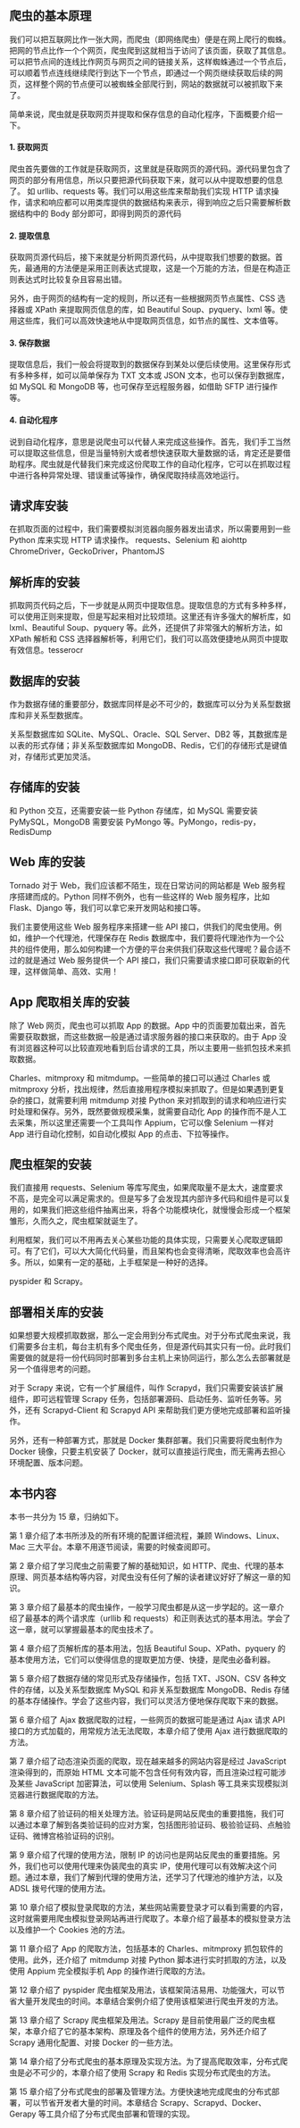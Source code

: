 
## 爬虫的基本原理
我们可以把互联网比作一张大网，而爬虫（即网络爬虫）便是在网上爬行的蜘蛛。把网的节点比作一个个网页，爬虫爬到这就相当于访问了该页面，获取了其信息。可以把节点间的连线比作网页与网页之间的链接关系，这样蜘蛛通过一个节点后，可以顺着节点连线继续爬行到达下一个节点，即通过一个网页继续获取后续的网页，这样整个网的节点便可以被蜘蛛全部爬行到，网站的数据就可以被抓取下来了。

简单来说，爬虫就是获取网页并提取和保存信息的自动化程序，下面概要介绍一下。
#### 1. 获取网页

爬虫首先要做的工作就是获取网页，这里就是获取网页的源代码。源代码里包含了网页的部分有用信息，所以只要把源代码获取下来，就可以从中提取想要的信息了。
如 urllib、requests 等。我们可以用这些库来帮助我们实现 HTTP 请求操作，请求和响应都可以用类库提供的数据结构来表示，得到响应之后只需要解析数据结构中的 Body 部分即可，即得到网页的源代码

#### 2. 提取信息

获取网页源代码后，接下来就是分析网页源代码，从中提取我们想要的数据。首先，最通用的方法便是采用正则表达式提取，这是一个万能的方法，但是在构造正则表达式时比较复杂且容易出错。

另外，由于网页的结构有一定的规则，所以还有一些根据网页节点属性、CSS 选择器或 XPath 来提取网页信息的库，如 Beautiful Soup、pyquery、lxml 等。使用这些库，我们可以高效快速地从中提取网页信息，如节点的属性、文本值等。

#### 3. 保存数据

提取信息后，我们一般会将提取到的数据保存到某处以便后续使用。这里保存形式有多种多样，如可以简单保存为 TXT 文本或 JSON 文本，也可以保存到数据库，如 MySQL 和 MongoDB 等，也可保存至远程服务器，如借助 SFTP 进行操作等。

#### 4. 自动化程序

说到自动化程序，意思是说爬虫可以代替人来完成这些操作。首先，我们手工当然可以提取这些信息，但是当量特别大或者想快速获取大量数据的话，肯定还是要借助程序。爬虫就是代替我们来完成这份爬取工作的自动化程序，它可以在抓取过程中进行各种异常处理、错误重试等操作，确保爬取持续高效地运行。


## 请求库安装

在抓取页面的过程中，我们需要模拟浏览器向服务器发出请求，所以需要用到一些 Python 库来实现 HTTP 请求操作。 requests、Selenium 和 aiohttp 
ChromeDriver，GeckoDriver，PhantomJS

## 解析库的安装

抓取网页代码之后，下一步就是从网页中提取信息。提取信息的方式有多种多样，可以使用正则来提取，但是写起来相对比较烦琐。这里还有许多强大的解析库，如 lxml、Beautiful Soup、pyquery 等。此外，还提供了非常强大的解析方法，如 XPath 解析和 CSS 选择器解析等，利用它们，我们可以高效便捷地从网页中提取有效信息。tesserocr

## 数据库的安装
作为数据存储的重要部分，数据库同样是必不可少的，数据库可以分为关系型数据库和非关系型数据库。

关系型数据库如 SQLite、MySQL、Oracle、SQL Server、DB2 等，其数据库是以表的形式存储；非关系型数据库如 MongoDB、Redis，它们的存储形式是键值对，存储形式更加灵活。

## 存储库的安装
和 Python 交互，还需要安装一些 Python 存储库，如 MySQL 需要安装 PyMySQL，MongoDB 需要安装 PyMongo 等。PyMongo，redis-py，RedisDump

## Web 库的安装
Tornado
对于 Web，我们应该都不陌生，现在日常访问的网站都是 Web 服务程序搭建而成的。Python 同样不例外，也有一些这样的 Web 服务程序，比如 Flask、Django 等，我们可以拿它来开发网站和接口等。

我们主要使用这些 Web 服务程序来搭建一些 API 接口，供我们的爬虫使用。例如，维护一个代理池，代理保存在 Redis 数据库中，我们要将代理池作为一个公共的组件使用，那么如何构建一个方便的平台来供我们获取这些代理呢？最合适不过的就是通过 Web 服务提供一个 API 接口，我们只需要请求接口即可获取新的代理，这样做简单、高效、实用！

## App 爬取相关库的安装

除了 Web 网页，爬虫也可以抓取 App 的数据。App 中的页面要加载出来，首先需要获取数据，而这些数据一般是通过请求服务器的接口来获取的。由于 App 没有浏览器这种可以比较直观地看到后台请求的工具，所以主要用一些抓包技术来抓取数据。

Charles、mitmproxy 和 mitmdump。一些简单的接口可以通过 Charles 或 mitmproxy 分析，找出规律，然后直接用程序模拟来抓取了。但是如果遇到更复杂的接口，就需要利用 mitmdump 对接 Python 来对抓取到的请求和响应进行实时处理和保存。另外，既然要做规模采集，就需要自动化 App 的操作而不是人工去采集，所以这里还需要一个工具叫作 Appium，它可以像 Selenium 一样对 App 进行自动化控制，如自动化模拟 App 的点击、下拉等操作。



## 爬虫框架的安装

我们直接用 requests、Selenium 等库写爬虫，如果爬取量不是太大，速度要求不高，是完全可以满足需求的。但是写多了会发现其内部许多代码和组件是可以复用的，如果我们把这些组件抽离出来，将各个功能模块化，就慢慢会形成一个框架雏形，久而久之，爬虫框架就诞生了。

利用框架，我们可以不用再去关心某些功能的具体实现，只需要关心爬取逻辑即可。有了它们，可以大大简化代码量，而且架构也会变得清晰，爬取效率也会高许多。所以，如果有一定的基础，上手框架是一种好的选择。

pyspider 和 Scrapy。

## 部署相关库的安装

如果想要大规模抓取数据，那么一定会用到分布式爬虫。对于分布式爬虫来说，我们需要多台主机，每台主机有多个爬虫任务，但是源代码其实只有一份。此时我们需要做的就是将一份代码同时部署到多台主机上来协同运行，那么怎么去部署就是另一个值得思考的问题。

对于 Scrapy 来说，它有一个扩展组件，叫作 Scrapyd，我们只需要安装该扩展组件，即可远程管理 Scrapy 任务，包括部署源码、启动任务、监听任务等。另外，还有 Scrapyd-Client 和 Scrapyd API 来帮助我们更方便地完成部署和监听操作。

另外，还有一种部署方式，那就是 Docker 集群部署。我们只需要将爬虫制作为 Docker 镜像，只要主机安装了 Docker，就可以直接运行爬虫，而无需再去担心环境配置、版本问题。

## 本书内容

本书一共分为 15 章，归纳如下。

第 1 章介绍了本书所涉及的所有环境的配置详细流程，兼顾 Windows、Linux、Mac 三大平台。本章不用逐节阅读，需要的时候查阅即可。

第 2 章介绍了学习爬虫之前需要了解的基础知识，如 HTTP、爬虫、代理的基本原理、网页基本结构等内容，对爬虫没有任何了解的读者建议好好了解这一章的知识。

第 3 章介绍了最基本的爬虫操作，一般学习爬虫都是从这一步学起的。这一章介绍了最基本的两个请求库（urllib 和 requests）和正则表达式的基本用法。学会了这一章，就可以掌握最基本的爬虫技术了。

第 4 章介绍了页解析库的基本用法，包括 Beautiful Soup、XPath、pyquery 的基本使用方法，它们可以使得信息的提取更加方便、快捷，是爬虫必备利器。

第 5 章介绍了数据存储的常见形式及存储操作，包括 TXT、JSON、CSV 各种文件的存储，以及关系型数据库 MySQL 和非关系型数据库 MongoDB、Redis 存储的基本存储操作。学会了这些内容，我们可以灵活方便地保存爬取下来的数据。

第 6 章介绍了 Ajax 数据爬取的过程，一些网页的数据可能是通过 Ajax 请求 API 接口的方式加载的，用常规方法无法爬取，本章介绍了使用 Ajax 进行数据爬取的方法。

第 7 章介绍了动态渲染页面的爬取，现在越来越多的网站内容是经过 JavaScript 渲染得到的，而原始 HTML 文本可能不包含任何有效内容，而且渲染过程可能涉及某些 JavaScript 加密算法，可以使用 Selenium、Splash 等工具来实现模拟浏览器进行数据爬取的方法。

第 8 章介绍了验证码的相关处理方法。验证码是网站反爬虫的重要措施，我们可以通过本章了解到各类验证码的应对方案，包括图形验证码、极验验证码、点触验证码、微博宫格验证码的识别。

第 9 章介绍了代理的使用方法，限制 IP 的访问也是网站反爬虫的重要措施。另外，我们也可以使用代理来伪装爬虫的真实 IP，使用代理可以有效解决这个问题。通过本章，我们了解到代理的使用方法，还学习了代理池的维护方法，以及 ADSL 拨号代理的使用方法。

第 10 章介绍了模拟登录爬取的方法，某些网站需要登录才可以看到需要的内容，这时就需要用爬虫模拟登录网站再进行爬取了。本章介绍了最基本的模拟登录方法以及维护一个 Cookies 池的方法。

第 11 章介绍了 App 的爬取方法，包括基本的 Charles、mitmproxy 抓包软件的使用。此外，还介绍了 mitmdump 对接 Python 脚本进行实时抓取的方法，以及使用 Appium 完全模拟手机 App 的操作进行爬取的方法。

第 12 章介绍了 pyspider 爬虫框架及用法，该框架简洁易用、功能强大，可以节省大量开发爬虫的时间。本章结合案例介绍了使用该框架进行爬虫开发的方法。

第 13 章介绍了 Scrapy 爬虫框架及用法。Scrapy 是目前使用最广泛的爬虫框架，本章介绍了它的基本架构、原理及各个组件的使用方法，另外还介绍了 Scrapy 通用化配置、对接 Docker 的一些方法。

第 14 章介绍了分布式爬虫的基本原理及实现方法。为了提高爬取效率，分布式爬虫是必不可少的，本章介绍了使用 Scrapy 和 Redis 实现分布式爬虫的方法。

第 15 章介绍了分布式爬虫的部署及管理方法。方便快速地完成爬虫的分布式部署，可以节省开发者大量的时间。本章结合 Scrapy、Scrapyd、Docker、Gerapy 等工具介绍了分布式爬虫部署和管理的实现。